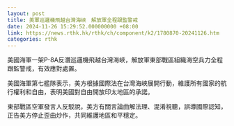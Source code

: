 ```yaml
---
layout: post
title: 美軍巡邏機飛越台灣海峽　解放軍全程跟監警戒
date: 2024-11-26 15:29:52.000000000 +08:00
link: https://news.rthk.hk/rthk/ch/component/k2/1780870-20241126.htm
categories: rthk
---
```


美國海軍一架P-8A反潛巡邏機飛越台灣海峽，解放軍東部戰區組織海空兵力全程跟監警戒，有效應對處置。

美國海軍第七艦隊表示，美方根據國際法在台灣海峽展開行動，維護所有國家的航行權利和自由，表明美國對自由開放印太地區的承諾。

東部戰區空軍發言人反駁說，美方有關言論曲解法理、混淆視聽，誤導國際認知，正告美方停止歪曲炒作，共同維護地區和平穩定。
